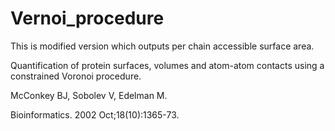 # Vernoi_procedure
This is modified version which outputs per chain accessible surface area.

Quantification of protein surfaces, volumes and atom-atom contacts using a constrained Voronoi procedure.

McConkey BJ, Sobolev V, Edelman M.

Bioinformatics. 2002 Oct;18(10):1365-73.
